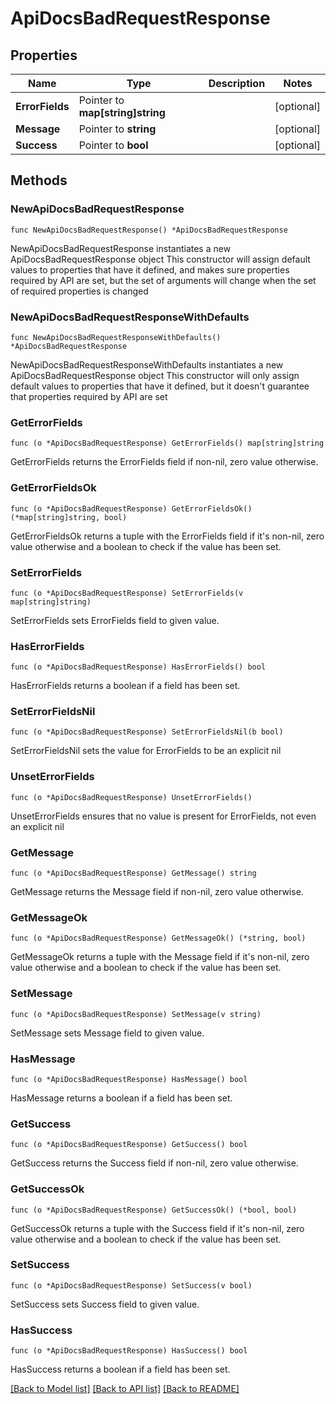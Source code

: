 # ApiDocsBadRequestResponse

## Properties

Name | Type | Description | Notes
------------ | ------------- | ------------- | -------------
**ErrorFields** | Pointer to **map[string]string** |  | [optional] 
**Message** | Pointer to **string** |  | [optional] 
**Success** | Pointer to **bool** |  | [optional] 

## Methods

### NewApiDocsBadRequestResponse

`func NewApiDocsBadRequestResponse() *ApiDocsBadRequestResponse`

NewApiDocsBadRequestResponse instantiates a new ApiDocsBadRequestResponse object
This constructor will assign default values to properties that have it defined,
and makes sure properties required by API are set, but the set of arguments
will change when the set of required properties is changed

### NewApiDocsBadRequestResponseWithDefaults

`func NewApiDocsBadRequestResponseWithDefaults() *ApiDocsBadRequestResponse`

NewApiDocsBadRequestResponseWithDefaults instantiates a new ApiDocsBadRequestResponse object
This constructor will only assign default values to properties that have it defined,
but it doesn't guarantee that properties required by API are set

### GetErrorFields

`func (o *ApiDocsBadRequestResponse) GetErrorFields() map[string]string`

GetErrorFields returns the ErrorFields field if non-nil, zero value otherwise.

### GetErrorFieldsOk

`func (o *ApiDocsBadRequestResponse) GetErrorFieldsOk() (*map[string]string, bool)`

GetErrorFieldsOk returns a tuple with the ErrorFields field if it's non-nil, zero value otherwise
and a boolean to check if the value has been set.

### SetErrorFields

`func (o *ApiDocsBadRequestResponse) SetErrorFields(v map[string]string)`

SetErrorFields sets ErrorFields field to given value.

### HasErrorFields

`func (o *ApiDocsBadRequestResponse) HasErrorFields() bool`

HasErrorFields returns a boolean if a field has been set.

### SetErrorFieldsNil

`func (o *ApiDocsBadRequestResponse) SetErrorFieldsNil(b bool)`

 SetErrorFieldsNil sets the value for ErrorFields to be an explicit nil

### UnsetErrorFields
`func (o *ApiDocsBadRequestResponse) UnsetErrorFields()`

UnsetErrorFields ensures that no value is present for ErrorFields, not even an explicit nil
### GetMessage

`func (o *ApiDocsBadRequestResponse) GetMessage() string`

GetMessage returns the Message field if non-nil, zero value otherwise.

### GetMessageOk

`func (o *ApiDocsBadRequestResponse) GetMessageOk() (*string, bool)`

GetMessageOk returns a tuple with the Message field if it's non-nil, zero value otherwise
and a boolean to check if the value has been set.

### SetMessage

`func (o *ApiDocsBadRequestResponse) SetMessage(v string)`

SetMessage sets Message field to given value.

### HasMessage

`func (o *ApiDocsBadRequestResponse) HasMessage() bool`

HasMessage returns a boolean if a field has been set.

### GetSuccess

`func (o *ApiDocsBadRequestResponse) GetSuccess() bool`

GetSuccess returns the Success field if non-nil, zero value otherwise.

### GetSuccessOk

`func (o *ApiDocsBadRequestResponse) GetSuccessOk() (*bool, bool)`

GetSuccessOk returns a tuple with the Success field if it's non-nil, zero value otherwise
and a boolean to check if the value has been set.

### SetSuccess

`func (o *ApiDocsBadRequestResponse) SetSuccess(v bool)`

SetSuccess sets Success field to given value.

### HasSuccess

`func (o *ApiDocsBadRequestResponse) HasSuccess() bool`

HasSuccess returns a boolean if a field has been set.


[[Back to Model list]](../README.md#documentation-for-models) [[Back to API list]](../README.md#documentation-for-api-endpoints) [[Back to README]](../README.md)


